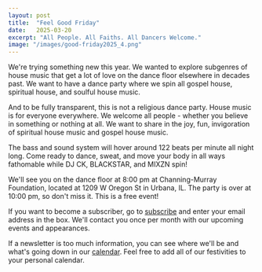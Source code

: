 ```yaml
---
layout: post
title:  "Feel Good Friday"
date:   2025-03-20
excerpt: "All People. All Faiths. All Dancers Welcome."
image: "/images/good-friday2025_4.png"
---
```


We're trying something new this year. We wanted to explore subgenres of house music that get a lot of love on the dance floor elsewhere in decades past. We want to have a dance party where we spin all gospel house, spiritual house, and soulful house music.

And to be fully transparent, this is not a religious dance party. House music is for everyone everywhere. We welcome all people - whether you believe in something or nothing at all. We want to share in the joy, fun, invigoration of spiritual house music and gospel house music.

The bass and sound system will hover around 122 beats per minute all night long. Come ready to dance, sweat, and move your body in all ways fathomable while DJ CK, BLACKSTAR, and MIXZN spin!

We'll see you on the dance floor at 8:00 pm at Channing-Murray Foundation, located at 1209 W Oregon St in Urbana, IL. The party is over at 10:00 pm, so don't miss it. This is a free event!

If you want to become a subscriber, go to [subscribe](https://wearedtb.com/subscribe/) and enter your email address in the box. We'll contact you once per month with our upcoming events and appearances. 

If a newsletter is too much information, you can see where we'll be and what's going down in our [calendar](https://wearedtb.com/calendar/). Feel free to add all of our festivities to your personal calendar.
